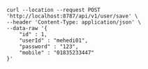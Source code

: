 	curl --location --request POST 'http://localhost:8787/api/v1/user/save' \
	--header 'Content-Type: application/json' \
	--data-raw '{
	    "id" : 1,
	    "userId" : "mehedi01",
	    "password" : "123",
	    "mobile" : "01835233447"
	}'
